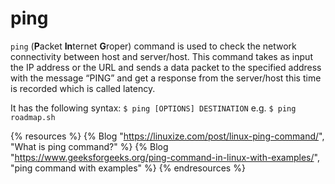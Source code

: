 # ping

`ping` (**P**acket **In**ternet **G**roper) command is used to check the network connectivity between host and server/host. This command takes as input the IP address or the URL and sends a data packet to the specified address with the message “PING” and get a response from the server/host this time is recorded which is called latency.

It has the following syntax: `$ ping [OPTIONS] DESTINATION` e.g. `$ ping roadmap.sh`

{% resources %}
  {% Blog "https://linuxize.com/post/linux-ping-command/", "What is ping command?" %}
  {% Blog "https://www.geeksforgeeks.org/ping-command-in-linux-with-examples/", "ping command with examples" %}
{% endresources %}
